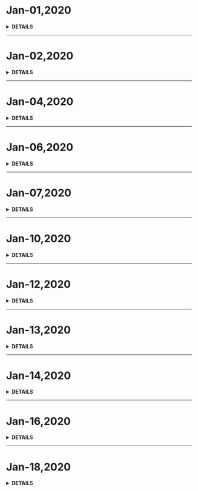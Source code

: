 # Jan-01,2020

<details><summary><b>DETAILS</b></summary>
<p>

### Daily Sentecnce
> Happy New Year.

### Goal

#### Class Daily 
> 1. Github365天代码提交--Github官网小格格。  
> 2. weekly之每周总结--公众号每周推送。 
> 3. 英语百词斩的每日打卡--百词斩官网计时。 
> 3. LeetCode刷题--LeetCode小格格。 

#### Deep
> Host a happy, unforgettable, deep wedding。

#### Subject
> 1. Vue技术栈从基础到源码的彻底掌握。  
> 2. node.js技术栈的全面掌握。  
> 3. Python专题学习。
> 4. webpack方向。 

#### Activity
> 一行五人去小盆子那吃了个新年火锅。以下为吃饭主题：    
```
举
全款为苗买套房
飞
结婚，挣钱
郅
结婚、一建证、保留（装修）
楠
换工作、买房
周
结婚
烁
定下一生陪伴左右之人、Running  500、核心以上专利一篇
兰
做自己
```

</p>
</details>

---

# Jan-02,2020

<details>
<summary><b>DETAILS</b></summary>
<p>

> 周四，新年第一个工作日。
</p>
</details>

---

# Jan-04,2020

<details>
<summary><b>DETAILS</b></summary>
<p>

> 周六。
>
> 周末的日子总是【关上手机，舒服的窝在沙发里】。    
> 本来我是打算在这两天里，恶补node，从新手直接成为专家的，然躺在被窝里就这么美丽的度过了一个下午。  
> 小兰子的前同事们陪着她去过生日了，真好。

> 夜晚来临，学习开始。
</p>
</details>

---

# Jan-06,2020

<details>
<summary><b>DETAILS</b></summary>
<p>

> 周一。
>
> 上个周末关注了一个vlog博主--张子贺。  
> 这小伙，90后，公号的主要内容为30天挑战系列。  
> 看了他的30天挑战rap、30天挑战冥想、30天挑战远离网络、Google面试等。真是精彩。 
> 我很羡慕这个小伙子如此的热爱生活、作为一个90后的产品经理是如此的优秀，不禁让人向他看起。  
>
> 在观看他的视频后，我今天给自己立下的30天挑战是：坚持30天每天两小时的node学习。
</p>
</details>

---

# Jan-07,2020

<details>
<summary><b>DETAILS</b></summary>
<p>

> 周二。
>
> 今天是node.js 30天挑战的第二天，效果不是很好。    
>
> 我还是觉得应该把30天挑战形成文章，就像当时整理的浏览器工作原理那会一样，整理一个30天挑战编程语言的专题、公众号。  
> 以此用来记录三十天的学习。    
> 这个过程可能是痛苦且没有太大收获的，但是我还是应该去试一下。30天挑战系列太有诱惑力了。    
>
> 年底的时候复盘一下这十二个月，如果每一天全情投入，那么我就学会了12个方向的编程语言的基础方向。    
> 什么swift、python、Object-c、React等，不求多么精通，最起码想想都有一些了解，那成就感一定满满。
</p>
</details>

---

# Jan-10,2020

<details>
<summary><b>DETAILS</b></summary>
<p>

> 周五。
>
> 今天爱佑年会，剩下我们六七个菊外人呆在公司。  
> 一种莫名的焦虑感就这么袭来了。
</p>
</details>

---

# Jan-12,2020

<details>
<summary><b>DETAILS</b></summary>
<p>

> 周日。
>
> 周六在家学习了下Mithril框架，写了一下周报。 
> 去参加了一下年会，不知道哪来的一股怨气就袭上来了。    
> 
> 人的情绪很奇怪，本来因为某件事生气，后来你不因为这个某件事，倒开始因为你生气而生气了，这个时候就无解了，你要继续为生气而生气，还得因为生的气继续生气。    
> 所以，后来发现，生活的气、怒气在漫漫消亡。或者说可能在压制吧。
</p>
</details>

---


# Jan-13,2020

<details>
<summary><b>DETAILS</b></summary>
<p>

> 周一。
> 翻译了一下关于 browserlist方面的知识。    
> 发觉翻译很难，学到东西很少。这种感觉不明智。应不求甚解。
</p>
</details>

---

# Jan-14,2020

<details>
<summary><b>DETAILS</b></summary>
<p>

> 周二。
> 公司总部前端使用的技术栈为：Vue + ElementUI + Springboot(cloud)。 
> 对Vue以及UI框架应有一个不错的差不离的了解。
>
> 作为一名程序员，今天才发现原来我从来都没有想去外面的世界看看，看到许多的翻墙教程竟然还是一脸懵逼。想不到啊想不到，我的脑子被困住了这么久。
> 我必须释放我的大脑，格局要大起来啊。

</p>
</details>

---

# Jan-16,2020

<details>
<summary><b>DETAILS</b></summary>
<p>

> 周四。
> 今天就安安静静的调试支付、签约.   
> 说实话，这个团队的开发能力真的够菜的。

</p>
</details>

---

# Jan-18,2020

<details>
<summary><b>DETAILS</b></summary>
<p>

> 周六。
> 年假正式开始。    
> 今天把那个猫送到了刘奕竹那里。然后跟着aliya去整了一下银行卡密码。 
> 无奈晚上因为那个猫躲在床底下一直不出来，所以晚上又去跑了一趟，把它赶了出来，刚到家。  
> 要开始本周的周总结了。

</p>
</details>